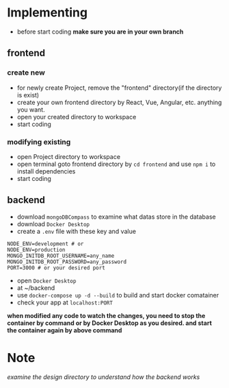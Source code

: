 # Implementing
- before start coding **make sure you are in your own branch**
## frontend
### create new
- for newly create Project, remove the "frontend" directory(if the directory is exist) 
- create your own frontend directory by React, Vue, Angular, etc. anything you 
want.
- open your created directory to workspace 
- start coding
### modifying existing
- open Project directory to workspace
- open terminal goto frontend directory by ```cd frontend```  and use ```npm i``` to install dependencies
- start coding
## backend
- download `mongoDBCompass` to examine what datas store in the database
- download `Docker Desktop`
- create a `.env` file with these key and value
```
NODE_ENV=development # or
NODE_ENV=production
MONGO_INITDB_ROOT_USERNAME=any_name
MONGO_INITDB_ROOT_PASSWORD=any_password
PORT=3000 # or your desired port
```
- open `Docker Desktop`
- at ~/backend
- use `docker-compose up -d --build` to build and start docker comatainer
- check your app at `localhost:PORT`

**when modified any code to watch the changes, you need to stop the container by command or by Docker Desktop as you desired. and start the container again by above command**
# Note
_examine the design directory to understand how the backend works_